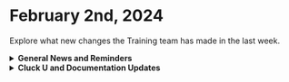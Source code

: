# February 2nd, 2024

Explore what new changes the Training team has made in the last week.

<details>

<summary><strong>General News and Reminders</strong></summary>

* **Game Tip for the Week:** Yakuza Infinite Wealth, Granblue Fantasy Relink, and Persona 3 Reload are all out! Take your pick! And Enjoy Persona 3 Reload because that is the correct pick.&#x20;
* **SHOUT OUT** to Jonathan, Holden, Daniel, Jacolby, and our very own Jareth for successfully taking our [foundations-certification.md](../../cluck-university/rewst-foundations-10x/foundations-certification.md "mention")Exam, and collecting your prestigious **Certified Rewster** badge in Discord.&#x20;
* Join us in our [Cluck-U Discord channel](https://discord.com/channels/936789089703845988/1121465945295167588) if you have any questions, comments, or concerns!

</details>

<details>

<summary><strong>Cluck U and Documentation Updates</strong></summary>

**What's New at Cluck University?**

* Fixed duplicate questions in Cluck-U exams! Shoutout to James Kim for the help!
* Sign-up links have been added to the [201-advanced-automation-concepts.md](../../cluck-university/clean-automation-200-series/201-advanced-automation-concepts.md "mention") and [202-data-types-and-jinja.md](../../cluck-university/clean-automation-200-series/202-data-types-and-jinja.md "mention")course pages.

**New & Updated Pages:**

* [Broken link](broken-reference "mention")page in the App Platform Section has been updated with the latest
* [jan-12th-2024-alpha-app-platform-demos.md](../roc-open-mics/jan-12th-2024-alpha-app-platform-demos.md "mention")Added
* [nerdio-integration-setup.md](../../documentation/integrations/cloud/nerdio/nerdio-integration-setup.md "mention")page added
* Nerdio[actions-and-endpoints.md](../../documentation/integrations/cloud/nerdio/actions-and-endpoints.md "mention")page added
* Added combine filter to [list-of-jinja-filters.md](../../documentation/jinja/list-of-jinja-filters.md "mention")page

</details>
